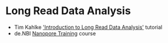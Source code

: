 # Long Read Data Analysis

- Tim Kahlke ['Introduction to Long Read Data Analysis'](https://timkahlke.github.io/LongRead_tutorials/) tutorial
- de.NBI [Nanopore Training](https://denbi-nanopore-training-course.readthedocs.io/en/latest/) course
